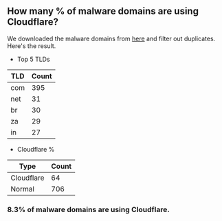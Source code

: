 ## How many % of malware domains are using Cloudflare?


We downloaded the malware domains from [here](https://urlhaus.abuse.ch) and filter out duplicates.
Here's the result.


[//]: # (start replacement)


- Top 5 TLDs

| TLD | Count |
| --- | --- |
| com | 395 |
| net | 31 |
| br | 30 |
| za | 29 |
| in | 27 |


- Cloudflare %

| Type | Count |
| --- | --- |
| Cloudflare | 64 |
| Normal | 706 |


### 8.3% of malware domains are using Cloudflare.